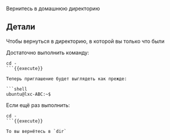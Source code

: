 Вернитесь в домашнюю директорию

## Детали

Чтобы вернуться в директорию, в которой вы только что были

Достаточно выполнить команду:

```
cd -
```{{execute}}

Теперь приглашение будет выглядеть как прежде:

```shell
ubuntu@lxc-ABC:~$
```

Если ещё раз выполнить:

```
cd -
```{{execute}}

То вы вернётесь в `dir`